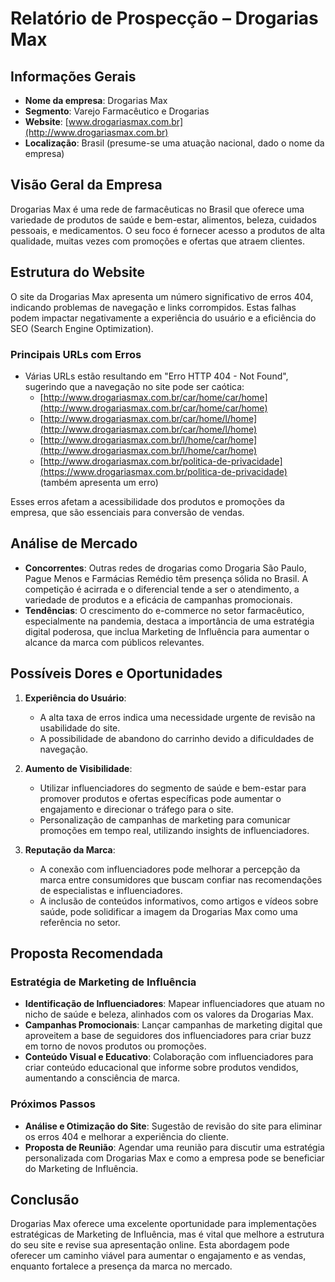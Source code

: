 # Relatório de Prospecção – Drogarias Max

## Informações Gerais
- **Nome da empresa**: Drogarias Max
- **Segmento**: Varejo Farmacêutico e Drogarias
- **Website**: [www.drogariasmax.com.br](http://www.drogariasmax.com.br)
- **Localização**: Brasil (presume-se uma atuação nacional, dado o nome da empresa)

## Visão Geral da Empresa
Drogarias Max é uma rede de farmacêuticas no Brasil que oferece uma variedade de produtos de saúde e bem-estar, alimentos, beleza, cuidados pessoais, e medicamentos. O seu foco é fornecer acesso a produtos de alta qualidade, muitas vezes com promoções e ofertas que atraem clientes.

## Estrutura do Website
O site da Drogarias Max apresenta um número significativo de erros 404, indicando problemas de navegação e links corrompidos. Estas falhas podem impactar negativamente a experiência do usuário e a eficiência do SEO (Search Engine Optimization). 

### Principais URLs com Erros
- Várias URLs estão resultando em "Erro HTTP 404 - Not Found", sugerindo que a navegação no site pode ser caótica:
  - [http://www.drogariasmax.com.br/car/home/car/home](http://www.drogariasmax.com.br/car/home/car/home)
  - [http://www.drogariasmax.com.br/car/home/l/home](http://www.drogariasmax.com.br/car/home/l/home)
  - [http://www.drogariasmax.com.br/l/home/car/home](http://www.drogariasmax.com.br/l/home/car/home)
  - [http://www.drogariasmax.com.br/politica-de-privacidade](https://www.drogariasmax.com.br/politica-de-privacidade) (também apresenta um erro)

Esses erros afetam a acessibilidade dos produtos e promoções da empresa, que são essenciais para conversão de vendas.

## Análise de Mercado
- **Concorrentes**: Outras redes de drogarias como Drogaria São Paulo, Pague Menos e Farmácias Remédio têm presença sólida no Brasil. A competição é acirrada e o diferencial tende a ser o atendimento, a variedade de produtos e a eficácia de campanhas promocionais.
- **Tendências**: O crescimento do e-commerce no setor farmacêutico, especialmente na pandemia, destaca a importância de uma estratégia digital poderosa, que inclua Marketing de Influência para aumentar o alcance da marca com públicos relevantes.

## Possíveis Dores e Oportunidades
1. **Experiência do Usuário**:
   - A alta taxa de erros indica uma necessidade urgente de revisão na usabilidade do site.
   - A possibilidade de abandono do carrinho devido a dificuldades de navegação.

2. **Aumento de Visibilidade**:
   - Utilizar influenciadores do segmento de saúde e bem-estar para promover produtos e ofertas específicas pode aumentar o engajamento e direcionar o tráfego para o site.
   - Personalização de campanhas de marketing para comunicar promoções em tempo real, utilizando insights de influenciadores.

3. **Reputação da Marca**:
   - A conexão com influenciadores pode melhorar a percepção da marca entre consumidores que buscam confiar nas recomendações de especialistas e influenciadores.
   - A inclusão de conteúdos informativos, como artigos e vídeos sobre saúde, pode solidificar a imagem da Drogarias Max como uma referência no setor.

## Proposta Recomendada
### Estratégia de Marketing de Influência
- **Identificação de Influenciadores**: Mapear influenciadores que atuam no nicho de saúde e beleza, alinhados com os valores da Drogarias Max.
- **Campanhas Promocionais**: Lançar campanhas de marketing digital que aproveitem a base de seguidores dos influenciadores para criar buzz em torno de novos produtos ou promoções.
- **Conteúdo Visual e Educativo**: Colaboração com influenciadores para criar conteúdo educacional que informe sobre produtos vendidos, aumentando a consciência de marca.

### Próximos Passos
- **Análise e Otimização do Site**: Sugestão de revisão do site para eliminar os erros 404 e melhorar a experiência do cliente.
- **Proposta de Reunião**: Agendar uma reunião para discutir uma estratégia personalizada com Drogarias Max e como a empresa pode se beneficiar do Marketing de Influência.

## Conclusão
Drogarias Max oferece uma excelente oportunidade para implementações estratégicas de Marketing de Influência, mas é vital que melhore a estrutura do seu site e revise sua apresentação online. Esta abordagem pode oferecer um caminho viável para aumentar o engajamento e as vendas, enquanto fortalece a presença da marca no mercado.